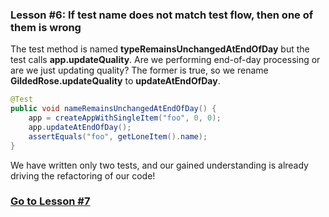 ### Lesson #6: If test name does not match test flow, then one of them is wrong
The test method is named **typeRemainsUnchangedAtEndOfDay** but the test calls **app.updateQuality**.  Are we performing end-of-day processing or are we just updating quality?  The former is true, so we rename **GildedRose.updateQuality** to **updateAtEndOfDay**.

```java
@Test
public void nameRemainsUnchangedAtEndOfDay() {
    app = createAppWithSingleItem("foo", 0, 0);
    app.updateAtEndOfDay();
    assertEquals("foo", getLoneItem().name);
}
```
We have written only two tests, and our gained understanding is already driving the refactoring of our code!
### [Go to Lesson #7](https://github.com/d215steinberg/GildedRose-Java/tree/Lesson%237)
